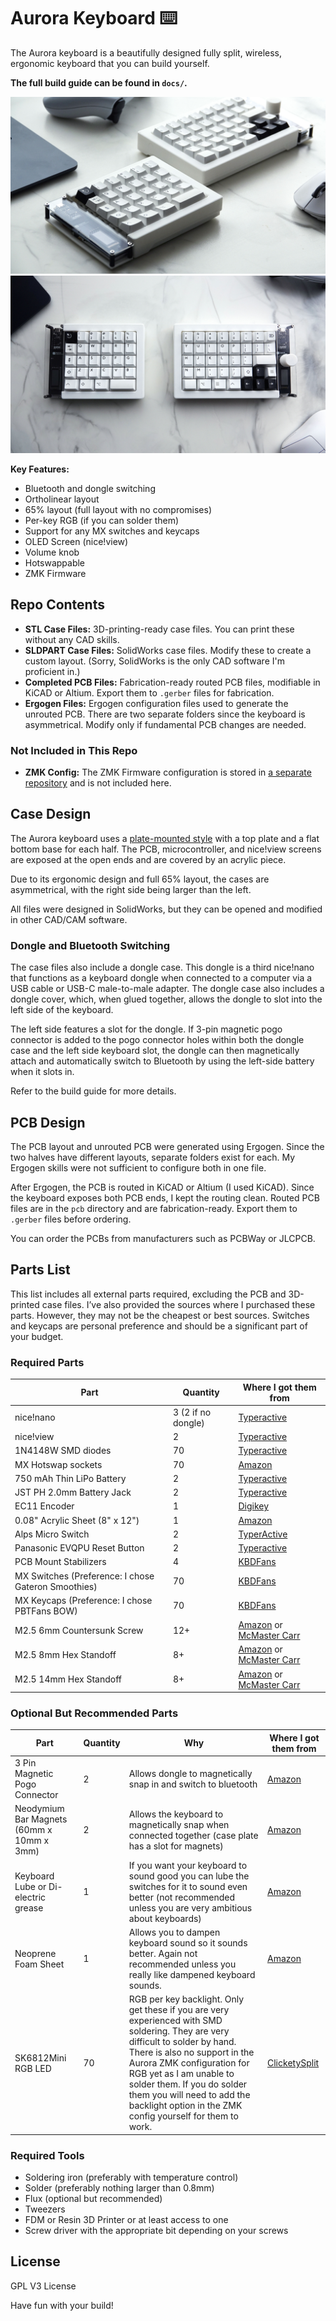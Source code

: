 # Aurora Keyboard ⌨️

The Aurora keyboard is a beautifully designed fully split, wireless, ergonomic keyboard that you can build yourself. 

**The full build guide can be found in `docs/`.**

![Aurora Keyboard](./images/left_view.jpg)
![Aurora Keyboard](./images/top_view.jpg)

**Key Features:**

- Bluetooth and dongle switching
- Ortholinear layout
- 65% layout (full layout with no compromises)
- Per-key RGB (if you can solder them)
- Support for any MX switches and keycaps
- OLED Screen (nice!view)
- Volume knob
- Hotswappable
- ZMK Firmware

## Repo Contents

- **STL Case Files:** 3D-printing-ready case files. You can print these without any CAD skills.
- **SLDPART Case Files:** SolidWorks case files. Modify these to create a custom layout. (Sorry, SolidWorks is the only CAD software I'm proficient in.)
- **Completed PCB Files:** Fabrication-ready routed PCB files, modifiable in KiCAD or Altium. Export them to `.gerber` files for fabrication.
- **Ergogen Files:** Ergogen configuration files used to generate the unrouted PCB. There are two separate folders since the keyboard is asymmetrical. Modify only if fundamental PCB changes are needed.

### Not Included in This Repo

- **ZMK Config:** The ZMK Firmware configuration is stored in [a separate repository](https://github.com/Musab-Hassan/zmk-config-aurora) and is not included here.

## Case Design

The Aurora keyboard uses a [plate-mounted style](https://www.keyboard.university/200-courses/keyboard-mounting-styles-4lpp7) with a top plate and a flat bottom base for each half. The PCB, microcontroller, and nice!view screens are exposed at the open ends and are covered by an acrylic piece.

Due to its ergonomic design and full 65% layout, the cases are asymmetrical, with the right side being larger than the left.

All files were designed in SolidWorks, but they can be opened and modified in other CAD/CAM software.

### Dongle and Bluetooth Switching

The case files also include a dongle case. This dongle is a third nice!nano that functions as a keyboard dongle when connected to a computer via a USB cable or USB-C male-to-male adapter. The dongle case also includes a dongle cover, which, when glued together, allows the dongle to slot into the left side of the keyboard.

The left side features a slot for the dongle. If 3-pin magnetic pogo connector is added to the pogo connector holes within both the dongle case and the left side keyboard slot, the dongle can then magnetically attach and automatically switch to Bluetooth by using the left-side battery when it slots in.

Refer to the build guide for more details.

## PCB Design

The PCB layout and unrouted PCB were generated using Ergogen. Since the two halves have different layouts, separate folders exist for each. My Ergogen skills were not sufficient to configure both in one file.

After Ergogen, the PCB is routed in KiCAD or Altium (I used KiCAD). Since the keyboard exposes both PCB ends, I kept the routing clean. Routed PCB files are in the `pcb` directory and are fabrication-ready. Export them to `.gerber` files before ordering.

You can order the PCBs from manufacturers such as PCBWay or JLCPCB.

## Parts List

This list includes all external parts required, excluding the PCB and 3D-printed case files. I’ve also provided the sources where I purchased these parts. However, they may not be the cheapest or best sources. Switches and keycaps are personal preference and should be a significant part of your budget.

### Required Parts

| Part | Quantity | Where I got them from |
| --- | --- | --- |
| nice!nano | 3 (2 if no dongle) | [Typeractive](https://typeractive.xyz/products/nice-nano) |
| nice!view | 2 | [Typeractive](https://typeractive.xyz/products/nice-view) |
| 1N4148W SMD diodes | 70 | [Typeractive](https://typeractive.xyz/products/smd-diodes) |
| MX Hotswap sockets | 70 | [Amazon](https://www.amazon.ca/dp/B0972HB9GY) |
| 750 mAh Thin LiPo Battery | 2 | [Typeractive](https://typeractive.xyz/products/lithium-battery-750mah) |
| JST PH 2.0mm Battery Jack | 2 | [Typeractive](https://typeractive.xyz/products/battery-jack) |
| EC11 Encoder | 1 | [Digikey](https://www.digikey.ca/en/products/detail/alps-alpine/EC11E15244B2/19529170) |
| 0.08" Acrylic Sheet (8" x 12") | 1 | [Amazon](https://www.amazon.ca/dp/B0BK3DN8JR) |
| Alps Micro Switch | 2 | [TyperActive](https://typeractive.xyz/products/power-switch) |
| Panasonic EVQPU Reset Button | 2 | [Typeractive](https://typeractive.xyz/products/reset-button) |
| PCB Mount Stabilizers | 4 | [KBDFans](https://kbdfans.com/collections/keyboard-stabilizer/products/cherry-clip-in-stabilizer-pcb-mount) |
| MX Switches (Preference: I chose Gateron Smoothies) | 70 | [KBDFans](https://kbdfans.com/products/gateron-smoothie-linear-switch) |
| MX Keycaps (Preference: I chose PBTFans BOW) | 70 | [KBDFans](https://kbdfans.com/products/pbtfans-doubleshot-bow) |
| M2.5 6mm Countersunk Screw | 12+ | [Amazon](https://www.amazon.ca/dp/B075RCP71G) or [McMaster Carr](https://www.mcmaster.com/92010A016) |
| M2.5 8mm Hex Standoff | 8+ | [Amazon](https://www.amazon.ca/dp/B0788FR59P) or [McMaster Carr](https://www.mcmaster.com/95947A003) |
| M2.5 14mm Hex Standoff | 8+ | [Amazon](https://www.amazon.ca/dp/B0788FR59P) or [McMaster Carr](https://www.mcmaster.com/95947A009) |

### Optional But Recommended Parts

| Part | Quantity | Why | Where I got them from |
| --- | --- | --- | --- |
| 3 Pin Magnetic Pogo Connector  | 2 | Allows dongle to magnetically snap in and switch to bluetooth | [Amazon](https://www.amazon.ca/dp/B0CPJHQK2F) |
| Neodymium Bar Magnets (60mm x 10mm x 3mm) | 2 | Allows the keyboard to magnetically snap when connected together (case plate has a slot for magnets) | [Amazon](https://www.amazon.ca/dp/B09TKMRRRC) |
| Keyboard Lube or Di-electric grease | 1 | If you want your keyboard to sound good you can lube the switches for it to sound even better (not recommended unless you are very ambitious about keyboards) | [Amazon](https://www.amazon.ca/dp/B09B9RL1QQ) |
| Neoprene Foam Sheet | 1 | Allows you to dampen keyboard sound so it sounds better. Again not recommended unless you really like dampened keyboard sounds. | [Amazon](https://www.amazon.ca/dp/B0B88BLNGQ) |
| SK6812Mini RGB LED | 70 | RGB per key backlight. Only get these if you are very experienced with SMD soldering. They are very difficult to solder by hand. There is also no support in the Aurora ZMK configuration for RGB yet as I am unable to solder them. If you do solder them you will need to add the backlight option in the ZMK config yourself for them to work. | [ClicketySplit](https://clicketysplit.ca/products/sk6812mini-programmable-rgb-led) |

### Required Tools

- Soldering iron (preferably with temperature control)
- Solder (preferably nothing larger than 0.8mm)
- Flux (optional but recommended)
- Tweezers
- FDM or Resin 3D Printer or at least access to one
- Screw driver with the appropriate bit depending on your screws

## License

GPL V3 License

Have fun with your build!
